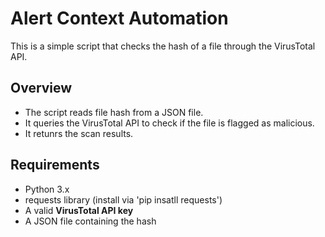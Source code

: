 # Alert Context Automation

This is a simple script that checks the hash of a file through the VirusTotal API.

## Overview
- The script reads file hash from a JSON file.
- It queries the VirusTotal API to check if the file is flagged as malicious.
- It retunrs the scan results.

## Requirements
- Python 3.x
- requests library (install via 'pip insatll requests')
- A valid **VirusTotal API key**
- A JSON file containing the hash
